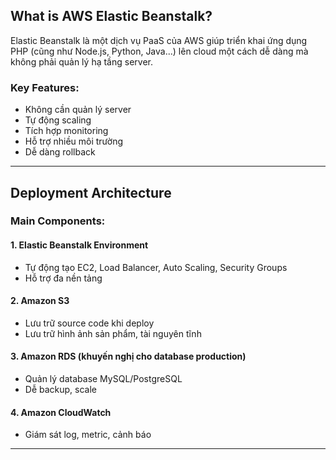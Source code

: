 ## What is AWS Elastic Beanstalk?

Elastic Beanstalk là một dịch vụ PaaS của AWS giúp triển khai ứng dụng PHP (cũng như Node.js, Python, Java...) lên cloud một cách dễ dàng mà không phải quản lý hạ tầng server.

### Key Features:
- Không cần quản lý server
- Tự động scaling
- Tích hợp monitoring
- Hỗ trợ nhiều môi trường
- Dễ dàng rollback

---

## Deployment Architecture

### Main Components:

#### 1. Elastic Beanstalk Environment
- Tự động tạo EC2, Load Balancer, Auto Scaling, Security Groups
- Hỗ trợ đa nền tảng

#### 2. Amazon S3
- Lưu trữ source code khi deploy
- Lưu trữ hình ảnh sản phẩm, tài nguyên tĩnh

#### 3. Amazon RDS (khuyến nghị cho database production)
- Quản lý database MySQL/PostgreSQL
- Dễ backup, scale

#### 4. Amazon CloudWatch
- Giám sát log, metric, cảnh báo

---
